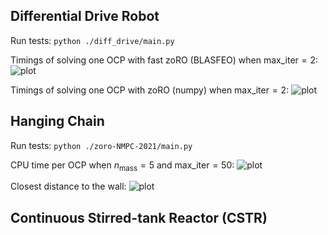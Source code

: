 ## Differential Drive Robot
Run tests:
```python ./diff_drive/main.py```

Timings of solving one OCP with fast zoRO (BLASFEO) when $\mathrm{max\_iter} = 2$:
![plot](./figures/timings_diff_drive_blasfeo.png)

Timings of solving one OCP with zoRO (numpy) when $\mathrm{max\_iter} = 2$:
![plot](./figures/timings_diff_drive_numpy.png)

## Hanging Chain

Run tests:
```python ./zoro-NMPC-2021/main.py```

CPU time per OCP when $n_\mathrm{mass} = 5$ and $\mathrm{max\_iter} = 50$:
![plot](./figures/timings_nm5.png)

Closest distance to the wall:
![plot](./figures/constraint_violation_nmass_5_seeds_20.png)


## Continuous Stirred-tank Reactor (CSTR)